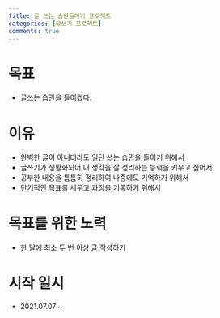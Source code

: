 ```yaml
---
title: 글 쓰는 습관들이기 프로젝트
categories: [글쓰기 프로젝트]
comments: true
---
```


# 목표
  - 글쓰는 습관을 들이겠다.

# 이유
  - 완벽한 글이 아니더라도 일단 쓰는 습관을 들이기 위해서
  - 글쓰기가 생활화되어 내 생각을 잘 정리하는 능력을 키우고 싶어서
  - 공부한 내용을 틈틈히 정리하여 나중에도 기억하기 위해서
  - 단기적인 목표를 세우고 과정을 기록하기 위해서
  
# 목표를 위한 노력
  - 한 달에 최소 두 번 이상 글 작성하기

# 시작 일시
  - 2021.07.07 ~ 
